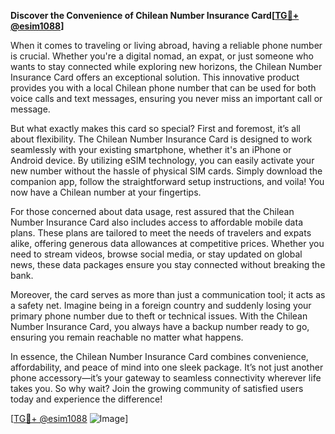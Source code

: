 **Discover the Convenience of Chilean Number Insurance Card[[TG💪+ @esim1088](https://t.me/s/esim1088)]**

When it comes to traveling or living abroad, having a reliable phone number is crucial. Whether you're a digital nomad, an expat, or just someone who wants to stay connected while exploring new horizons, the Chilean Number Insurance Card offers an exceptional solution. This innovative product provides you with a local Chilean phone number that can be used for both voice calls and text messages, ensuring you never miss an important call or message.

But what exactly makes this card so special? First and foremost, it’s all about flexibility. The Chilean Number Insurance Card is designed to work seamlessly with your existing smartphone, whether it's an iPhone or Android device. By utilizing eSIM technology, you can easily activate your new number without the hassle of physical SIM cards. Simply download the companion app, follow the straightforward setup instructions, and voila! You now have a Chilean number at your fingertips.

For those concerned about data usage, rest assured that the Chilean Number Insurance Card also includes access to affordable mobile data plans. These plans are tailored to meet the needs of travelers and expats alike, offering generous data allowances at competitive prices. Whether you need to stream videos, browse social media, or stay updated on global news, these data packages ensure you stay connected without breaking the bank.

Moreover, the card serves as more than just a communication tool; it acts as a safety net. Imagine being in a foreign country and suddenly losing your primary phone number due to theft or technical issues. With the Chilean Number Insurance Card, you always have a backup number ready to go, ensuring you remain reachable no matter what happens.

In essence, the Chilean Number Insurance Card combines convenience, affordability, and peace of mind into one sleek package. It’s not just another phone accessory—it’s your gateway to seamless connectivity wherever life takes you. So why wait? Join the growing community of satisfied users today and experience the difference!

[[TG💪+ @esim1088](https://t.me/s/esim1088) ![Image](https://i.postimg.cc/Y0z9fWf4/image.png)]